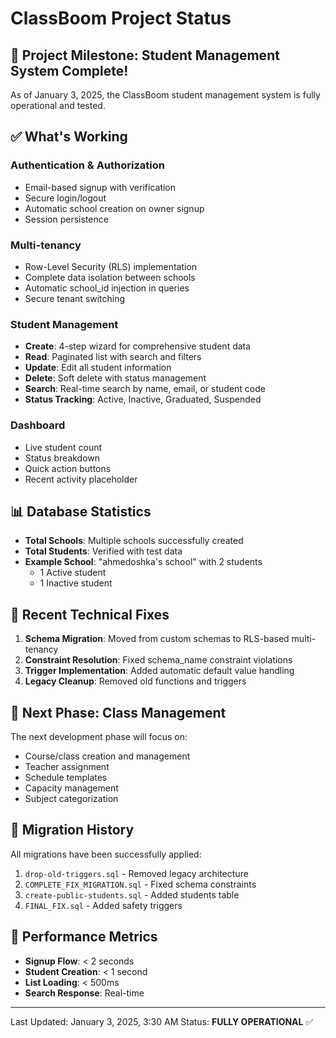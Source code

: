 # ClassBoom Project Status

## 🎉 Project Milestone: Student Management System Complete!

As of January 3, 2025, the ClassBoom student management system is fully operational and tested.

## ✅ What's Working

### Authentication & Authorization
- Email-based signup with verification
- Secure login/logout
- Automatic school creation on owner signup
- Session persistence

### Multi-tenancy
- Row-Level Security (RLS) implementation
- Complete data isolation between schools
- Automatic school_id injection in queries
- Secure tenant switching

### Student Management
- **Create**: 4-step wizard for comprehensive student data
- **Read**: Paginated list with search and filters
- **Update**: Edit all student information
- **Delete**: Soft delete with status management
- **Search**: Real-time search by name, email, or student code
- **Status Tracking**: Active, Inactive, Graduated, Suspended

### Dashboard
- Live student count
- Status breakdown
- Quick action buttons
- Recent activity placeholder

## 📊 Database Statistics

- **Total Schools**: Multiple schools successfully created
- **Total Students**: Verified with test data
- **Example School**: "ahmedoshka's school" with 2 students
  - 1 Active student
  - 1 Inactive student

## 🔧 Recent Technical Fixes

1. **Schema Migration**: Moved from custom schemas to RLS-based multi-tenancy
2. **Constraint Resolution**: Fixed schema_name constraint violations
3. **Trigger Implementation**: Added automatic default value handling
4. **Legacy Cleanup**: Removed old functions and triggers

## 🚀 Next Phase: Class Management

The next development phase will focus on:
- Course/class creation and management
- Teacher assignment
- Schedule templates
- Capacity management
- Subject categorization

## 📝 Migration History

All migrations have been successfully applied:
1. `drop-old-triggers.sql` - Removed legacy architecture
2. `COMPLETE_FIX_MIGRATION.sql` - Fixed schema constraints
3. `create-public-students.sql` - Added students table
4. `FINAL_FIX.sql` - Added safety triggers

## 🎯 Performance Metrics

- **Signup Flow**: < 2 seconds
- **Student Creation**: < 1 second
- **List Loading**: < 500ms
- **Search Response**: Real-time

---

Last Updated: January 3, 2025, 3:30 AM
Status: **FULLY OPERATIONAL** ✅